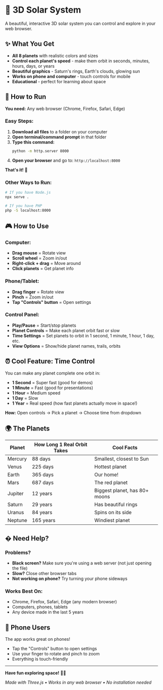 # 🌌 3D Solar System

A beautiful, interactive 3D solar system you can control and explore in your web browser.

## ✨ What You Get

- **All 8 planets** with realistic colors and sizes
- **Control each planet's speed** - make them orbit in seconds, minutes, hours, days, or years
- **Beautiful graphics** - Saturn's rings, Earth's clouds, glowing sun
- **Works on phone and computer** - touch controls for mobile
- **Educational** - perfect for learning about space

## 🚀 How to Run

**You need:** Any web browser (Chrome, Firefox, Safari, Edge)

### Easy Steps:

1. **Download all files** to a folder on your computer
2. **Open terminal/command prompt** in that folder
3. **Type this command:**
   ```bash
   python -m http.server 8000
   ```
4. **Open your browser** and go to: `http://localhost:8000`

**That's it!** 🎉

### Other Ways to Run:
```bash
# If you have Node.js
npx serve .

# If you have PHP
php -S localhost:8000
```

## 🎮 How to Use

### Computer:
- **Drag mouse** = Rotate view
- **Scroll wheel** = Zoom in/out
- **Right-click + drag** = Move around
- **Click planets** = Get planet info

### Phone/Tablet:
- **Drag finger** = Rotate view
- **Pinch** = Zoom in/out
- **Tap "Controls" button** = Open settings

### Control Panel:
- **Play/Pause** = Start/stop planets
- **Planet Controls** = Make each planet orbit fast or slow
- **Time Settings** = Set planets to orbit in 1 second, 1 minute, 1 hour, 1 day, etc.
- **View Options** = Show/hide planet names, trails, orbits

## ⏰ Cool Feature: Time Control

You can make any planet complete one orbit in:
- **1 Second** = Super fast (good for demos)
- **1 Minute** = Fast (good for presentations)
- **1 Hour** = Medium speed
- **1 Day** = Slow
- **1 Year** = Real speed (how fast planets actually move in space!)

**How:** Open controls → Pick a planet → Choose time from dropdown

## 🌍 The Planets

| Planet | How Long 1 Real Orbit Takes | Cool Facts |
|--------|------------------------------|------------|
| Mercury | 88 days | Smallest, closest to Sun |
| Venus | 225 days | Hottest planet |
| Earth | 365 days | Our home! |
| Mars | 687 days | The red planet |
| Jupiter | 12 years | Biggest planet, has 80+ moons |
| Saturn | 29 years | Has beautiful rings |
| Uranus | 84 years | Spins on its side |
| Neptune | 165 years | Windiest planet |

## � Need Help?

### Problems?
- **Black screen?** Make sure you're using a web server (not just opening the file)
- **Slow?** Close other browser tabs
- **Not working on phone?** Try turning your phone sideways

### Works Best On:
- Chrome, Firefox, Safari, Edge (any modern browser)
- Computers, phones, tablets
- Any device made in the last 5 years

## 📱 Phone Users

The app works great on phones!
- Tap the "Controls" button to open settings
- Use your finger to rotate and pinch to zoom
- Everything is touch-friendly

---

**Have fun exploring space!** 🚀🌌

*Made with Three.js • Works in any web browser • No installation needed*
